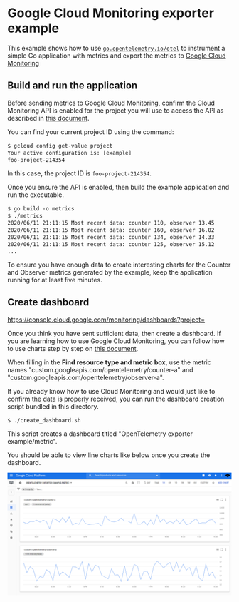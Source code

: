 # Google Cloud Monitoring exporter example

This example shows how to use [`go.opentelemetry.io/otel`](https://pkg.go.dev/go.opentelemetry.io/otel/) to instrument a simple Go application with metrics and export the metrics to [Google Cloud Monitoring](https://cloud.google.com/monitoring/)

## Build and run the application

Before sending metrics to Google Cloud Monitoring, confirm the Cloud Monitoring API is enabled for the project you will use to access the API as described in [this document](https://cloud.google.com/monitoring/api/enable-api).

You can find your current project ID using the command:

```
$ gcloud config get-value project
Your active configuration is: [example]
foo-project-214354
```

In this case, the project ID is `foo-project-214354`.

Once you ensure the API is enabled, then build the example application and run the executable.

```
$ go build -o metrics
$ ./metrics
2020/06/11 21:11:15 Most recent data: counter 110, observer 13.45
2020/06/11 21:11:15 Most recent data: counter 160, observer 16.02
2020/06/11 21:11:15 Most recent data: counter 134, observer 14.33
2020/06/11 21:11:15 Most recent data: counter 125, observer 15.12
...
```

To ensure you have enough data to create interesting charts for the Counter and Observer metrics generated by the example, keep the application running for at least five minutes.

## Create dashboard

https://console.cloud.google.com/monitoring/dashboards?project=<your-project-id>

Once you think you have sent sufficient data, then create a dashboard. If you are learning how to use Google Cloud Monitoring, you can follow how to use charts step by step on [this document](https://cloud.google.com/monitoring/charts).

When filling in the **Find resource type and metric box**, use the metric names "custom.googleapis.com/opentelemetry/counter-a" and "custom.googleapis.com/opentelemetry/observer-a".

If you already know how to use Cloud Monitoring and would just like to confirm the data is properly received, you can run the dashboard creation script bundled in this directory.

```
$ ./create_dashboard.sh
```

This script creates a dashboard titled "OpenTelemetry exporter example/metric".

You should be able to view line charts like below once you create the dashboard.

<img width="1200" alt="2 charts in dashboard" src="images/charts.png?raw=true"/>
